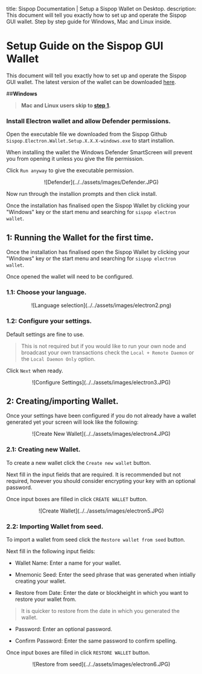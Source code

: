 title: Sispop Documentation | Setup a Sispop Wallet on Desktop.
description: This document will tell you exactly how to set up and operate the Sispop GUI wallet. Step by step guide for Windows, Mac and Linux inside.

# Setup Guide on the Sispop GUI Wallet

This document will tell you exactly how to set up and operate the Sispop GUI wallet.
The latest version of the wallet can be downloaded [here](https://github.com/sispop-dev/sispop-electron-gui-wallet/releases).

##**Windows** 
> **Mac and Linux users skip to [step 1](#1-running-the-wallet-for-the-first-time).**

### Install Electron wallet and allow Defender permissions.

Open the executable file we downloaded from the Sispop Github `Sispop.Electron.Wallet.Setup.X.X.X-windows.exe` to start installion.

When installing the wallet the Windows Defender SmartScreen will prevent you from opening it unless you give the file permission. 

Click `Run anyway` to give the executable permission.

<center>![Defender](../../assets/images/Defender.JPG)</center>

Now run through the installion prompts and then click install.

Once the installation has finalised open the Sispop Wallet by clicking your "Windows" key or the start menu and searching for `sispop electron wallet`.

## 1: Running the Wallet for the first time.

Once the installation has finalised open the Sispop Wallet by clicking your "Windows" key or the start menu and searching for `sispop electron wallet`.

Once opened the wallet will need to be configured. 

### 1.1: Choose your language.

<center>![Language selection](../../assets/images/electron2.png)</center>

### 1.2: Configure your settings.

Default settings are fine to use. 

> This is not required but if you would like to run your own node and broadcast your own transactions check the `Local + Remote Daemon` or the `Local Daemon Only` option.

Click `Next` when ready.

<center>![Configure Settings](../../assets/images/electron3.JPG)</center>

## 2: Creating/importing Wallet.

Once your settings have been configured if you do not already have a wallet generated yet your screen will look like the following:

<center>![Create New Wallet](../../assets/images/electron4.JPG)</center>

### 2.1: Creating new Wallet.

To create a new wallet click the `Create new wallet` button.

Next fill in the input fields that are required. It is recommended but not required, however you should consider encrypting your key with an optional password. 

Once input boxes are filled in click `CREATE WALLET` button.

<center>![Create Wallet](../../assets/images/electron5.JPG)</center>

### 2.2: Importing Wallet from seed.

To import a wallet from seed click the `Restore wallet from seed` button.

Next fill in the following input fields:

- Wallet Name: Enter a name for your wallet.

- Mnemonic Seed: Enter the seed phrase that was generated when intially creating your wallet.

- Restore from Date: Enter the date or blockheight in which you want to restore your wallet from.

> It is quicker to restore from the date in which you generated the wallet.

- Password: Enter an optional password.

- Confirm Password: Enter the same password to confirm spelling.

Once input boxes are filled in click `RESTORE WALLET` button.

<center>![Restore from seed](../../assets/images/electron6.JPG)</center>
